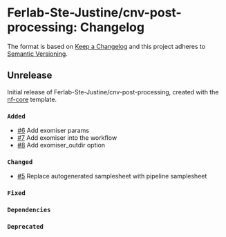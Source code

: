 # Ferlab-Ste-Justine/cnv-post-processing: Changelog

The format is based on [Keep a Changelog](https://keepachangelog.com/en/1.0.0/)
and this project adheres to [Semantic Versioning](https://semver.org/spec/v2.0.0.html).

## Unrelease

Initial release of Ferlab-Ste-Justine/cnv-post-processing, created with the [nf-core](https://nf-co.re/) template.

### `Added`
- [#6](https://github.com/Ferlab-Ste-Justine/cnv-post-processing/pull/6) Add exomiser params
- [#7](https://github.com/Ferlab-Ste-Justine/cnv-post-processing/pull/7) Add exomiser into the workflow
- [#8](https://github.com/Ferlab-Ste-Justine/cnv-post-processing/pull/8) Add exomiser_outdir option

### `Changed`
- [#5](https://github.com/Ferlab-Ste-Justine/cnv-post-processing/pull/5) Replace autogenerated samplesheet with pipeline samplesheet

### `Fixed`

### `Dependencies`

### `Deprecated`
